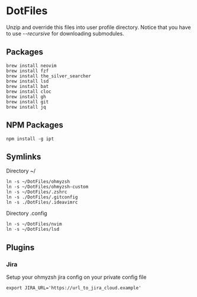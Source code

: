 # DotFiles

Unzip and override this files into user profile directory.
Notice that you have to use *--recursive* for downloading submodules.

## Packages

```
brew install neovim
brew install fzf
brew install the_silver_searcher
brew install lsd
brew install bat
brew install cloc
brew install gh
brew install git
brew install jq 
```

## NPM Packages

```
npm install -g ipt
```

## Symlinks

Directory ~/
```
ln -s ~/DotFiles/ohmyzsh
ln -s ~/DotFiles/ohmyzsh-custom
ln -s ~/DotFiles/.zshrc
ln -s ./DotFiles/.gitconfig
ln -s ./DotFiles/.ideavimrc
```

Directory .config
```
ln -s ~/DotFiles/nvim
ln -s ~/DotFiles/lsd
```

## Plugins

### Jira

Setup your ohmyzsh jira config on your private config file

```
export JIRA_URL='https://url_to_jira_cloud.example'
```
